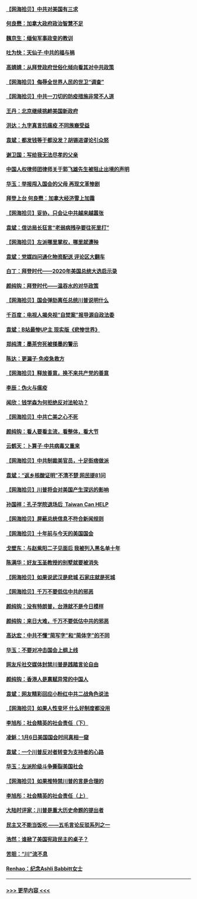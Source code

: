 #### [【网海拾贝】中共对美国有三求](../pages/nsc993/n12735197.md?t=02051851) 
#### [何良懋：加拿大政府政治智慧不足](../pages/nsc993/n12734323.md?t=02051851) 
#### [魏京生：缅甸军事政变的教训](../pages/nsc993/n12732470.md?t=02051851) 
#### [吐为快：天仙子·中共的福与祸](../pages/nsc993/n12732165.md?t=02051851) 
#### [高婧婧：从拜登政府世俗化倾向看其对中共政策](../pages/nsc993/n12730028.md?t=02051851) 
#### [【网海拾贝】侮辱全世界人民的世卫“调查”](../pages/nsc993/n12727884.md?t=02051851) 
#### [【网海拾贝】中共一刀切的防疫措施非常不人道](../pages/nsc993/n12724879.md?t=02051851) 
#### [王丹：北京继续挑衅美国新政府](../pages/nsc993/n12722456.md?t=02051851) 
#### [洪达：九字真言抗瘟疫 不同族裔受益](../pages/nsc993/n12722448.md?t=02051851) 
#### [袁斌：都发钱等于都没发？胡锡进谬论引众怒](../pages/nsc993/n12722393.md?t=02051851) 
#### [谢卫国：写给我无法尽孝的父亲](../pages/nsc993/n12720325.md?t=02051851) 
#### [中国人权律师团律师关于郭飞雄先生被阻止出境的声明](../pages/nsc993/n12720203.md?t=02051851) 
#### [华玉：举报闯入国会的父母 再现文革惨剧](../pages/nsc993/n12719070.md?t=02051851) 
#### [拜登上台 何良懋：加拿大经济雪上加霜](../pages/nsc993/n12718943.md?t=02051851) 
#### [【网海拾贝】妥协，只会让中共越来越嚣张](../pages/nsc993/n12717392.md?t=02051851) 
#### [袁斌：信访局长狂言“老弱病残孕要往死里打”](../pages/nsc993/n12717343.md?t=02051851) 
#### [【网海拾贝】左派哪里掌权，哪里就遭殃](../pages/nsc993/n12715009.md?t=02051851) 
#### [袁斌：党媒四问通化物资配送 评论区大翻车](../pages/nsc993/n12714950.md?t=02051851) 
#### [白丁：拜登时代——2020年美国总统大选启示录](../pages/nsc993/n12714920.md?t=02051851) 
#### [颜纯钩：拜登时代——温吞水的对华政策](../pages/nsc993/n12713245.md?t=02051851) 
#### [【网海拾贝】国会弹劾离任总统川普说明什么](../pages/nsc993/n12712816.md?t=02051851) 
#### [千百度：电视人揭央视“自焚案”报导源自政法委](../pages/nsc993/n12709760.md?t=02051851) 
#### [袁斌：B站最惨UP主 现实版《悲惨世界》](../pages/nsc993/n12709686.md?t=02051851) 
#### [郑纯清：墨茶穷死被搽墨的警示](../pages/nsc993/n12709262.md?t=02051851) 
#### [陈达：更漏子·免疫急救方](../pages/nsc993/n12709244.md?t=02051851) 
#### [【网海拾贝】释放善意，换不来共产党的善意](../pages/nsc993/n12708361.md?t=02051851) 
#### [李辰：伪火与瘟疫](../pages/nsc993/n12707981.md?t=02051851) 
#### [闻欣：钱学森为何拒绝反对法轮功？](../pages/nsc993/n12707407.md?t=02051851) 
#### [【网海拾贝】中共亡美之心不死](../pages/nsc993/n12707621.md?t=02051851) 
#### [颜纯钩：看人要看主流，看整体，看大节](../pages/nsc993/n12707536.md?t=02051851) 
#### [云鹤天：卜算子‧中共病毒又重来](../pages/nsc993/n12707408.md?t=02051851) 
#### [【网海拾贝】中共制裁美官员，十足街痞做派](../pages/nsc993/n12705115.md?t=02051851) 
#### [袁斌：“返乡核酸证明”不清不楚 网民提81问](../pages/nsc993/n12704982.md?t=02051851) 
#### [【网海拾贝】川普将会对美国产生深远的影响](../pages/nsc993/n12703045.md?t=02051851) 
#### [孙国祥：孔子学院退场后  Taiwan Can HELP](../pages/nsc993/n12702430.md?t=02051851) 
#### [【网海拾贝】屏蔽总统信息不符合新闻规则](../pages/nsc993/n12699998.md?t=02051851) 
#### [【网海拾贝】十年前与今天的美国国会](../pages/nsc993/n12696993.md?t=02051851) 
#### [戈壁东：与赵紫阳二子见面后 我被列入黑名单十年](../pages/nsc993/n12696215.md?t=02051851) 
#### [陈满华：好友玉圣教授的别墅就要被消失](../pages/nsc993/n12695411.md?t=02051851) 
#### [【网海拾贝】如果说武汉是悲城 石家庄就是死城](../pages/nsc993/n12694589.md?t=02051851) 
#### [【网海拾贝】千万不要低估中共的邪恶](../pages/nsc993/n12692771.md?t=02051851) 
#### [颜纯钩：没有特朗普，台港就不是今日模样](../pages/nsc993/n12692678.md?t=02051851) 
#### [颜纯钩：来日大难，千万不要低估中共的邪恶](../pages/nsc993/n12692080.md?t=02051851) 
#### [高达宏：中共不懂“简写字”和“简体字”的不同](../pages/nsc993/n12692068.md?t=02051851) 
#### [华玉：不要对冲击国会上纲上线](../pages/nsc993/n12689948.md?t=02051851) 
#### [网友斥社交媒体封禁川普是践踏言论自由](../pages/nsc993/n12687482.md?t=02051851) 
#### [颜纯钩：香港人是禀赋异常的中国人](../pages/nsc993/n12685142.md?t=02051851) 
#### [袁斌：网友精彩回应小粉红中共二战角色说法](../pages/nsc993/n12684994.md?t=02051851) 
#### [【网海拾贝】如果人性变坏 什么好制度都没用](../pages/nsc993/n12683000.md?t=02051851) 
#### [李旭彤：社会精英的社会责任（下）](../pages/nsc993/n12680604.md?t=02051851) 
#### [凌稣：1月6日美国国会时间真相一窥](../pages/nsc993/n12682780.md?t=02051851) 
#### [袁斌：一个川普反对者转变为支持者的心路](../pages/nsc993/n12682700.md?t=02051851) 
#### [华玉：左派阶级斗争撕裂美国社会](../pages/nsc993/n12681226.md?t=02051851) 
#### [【网海拾贝】如果推特禁川普的言是合理的](../pages/nsc993/n12681232.md?t=02051851) 
#### [李旭彤：社会精英的社会责任（上）](../pages/nsc993/n12680501.md?t=02051851) 
#### [大陆时评家：川普是重大历史命题的提出者](../pages/nsc993/n12679904.md?t=02051851) 
#### [民主又不能当饭吃 ——五毛言论反驳系列之一](../pages/nsc993/n12679877.md?t=02051851) 
#### [浩然：谁掀了美国宪政民主的桌子？](../pages/nsc993/n12679850.md?t=02051851) 
#### [苦胆：“川”流不息](../pages/nsc993/n12678388.md?t=02051851) 
#### [Renhao：纪念Ashli Babbitt女士](../pages/nsc993/n12678359.md?t=02051851) 

----
#### [ >>> 更早内容 <<< ](../indexes/nsc993-earlier.md)
